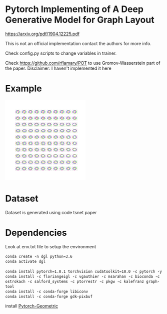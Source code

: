 # Pytorch Implementing of A Deep Generative Model for Graph Layout

https://arxiv.org/pdf/1904.12225.pdf

This is not an official implementation  contact the authors for more info.

Check config.py scripts to change variables in trainer.

Check https://github.com/rflamary/POT to use Gromov-Wasserstein part of the paper. Disclaimer: I haven't implemented it here

# Example
<p float="left">
    <img src="teaser.png" height="256"/>
</p>

# Dataset
Dataset is generated using code  tsnet paper


# Dependencies

Look at env.txt file to setup the environment

```
conda create -n dgl python=3.6
conda activate dgl

conda install pytorch=1.0.1 torchvision cudatoolkit=10.0 -c pytorch -y
conda install -c floriangeigl -c vgauthier -c msarahan -c bioconda -c ostrokach -c salford_systems -c ptorrestr -c pkgw -c kalefranz graph-tool
conda install -c conda-forge libiconv
conda install -c conda-forge gdk-pixbuf
```
install [Pytorch-Geometric](https://github.com/rusty1s/pytorch_geometric)
